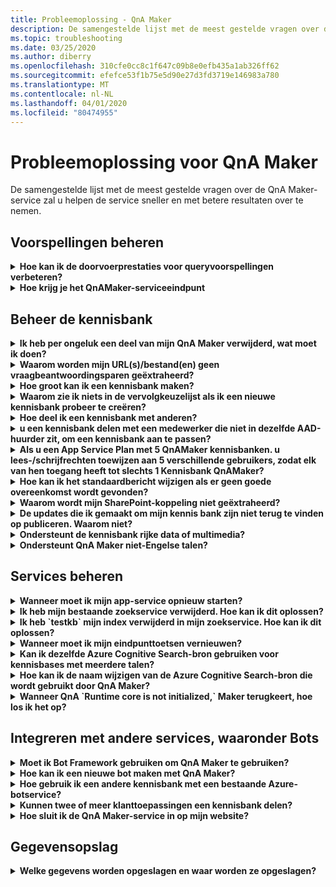 ```yaml
---
title: Probleemoplossing - QnA Maker
description: De samengestelde lijst met de meest gestelde vragen over de QnA Maker-service zal u helpen de service sneller en met betere resultaten over te nemen.
ms.topic: troubleshooting
ms.date: 03/25/2020
ms.author: diberry
ms.openlocfilehash: 310cfe0cc8c1f647c09b8e0efb435a1ab326ff62
ms.sourcegitcommit: efefce53f1b75e5d90e27d3fd3719e146983a780
ms.translationtype: MT
ms.contentlocale: nl-NL
ms.lasthandoff: 04/01/2020
ms.locfileid: "80474955"
---
```

# <a name="troubleshooting-for-qna-maker"></a>Probleemoplossing voor QnA Maker

De samengestelde lijst met de meest gestelde vragen over de QnA Maker-service zal u helpen de service sneller en met betere resultaten over te nemen.

<a name="how-to-get-the-qnamaker-service-hostname"></a>

## <a name="manage-predictions"></a>Voorspellingen beheren

<details>
<summary><b>Hoe kan ik de doorvoerprestaties voor queryvoorspellingen verbeteren?</b></summary>

**Antwoord:** Problemen met de doorvoerprestatie geven aan dat u moet opschalen voor zowel uw App-service als uw cognitieve zoekopdracht. Overweeg een replica toe te voegen aan uw cognitief zoeken om de prestaties te verbeteren.

Meer informatie over [prijsniveaus](Concepts/azure-resources.md).
</details>

<details>
<summary><b>Hoe krijg je het QnAMaker-serviceeindpunt</b></summary>

**Antwoord:** QnAMaker service eindpunt is handig voor het opsporen van doeleinden wanneer u contact opnemen met QnAMaker Support of UserVoice. Het eindpunt is een URL `https://your-resource-name.azurewebsites.net`in dit formulier: .

1. Ga naar uw QnAMaker-service (resourcegroep) in de [Azure-portal](https://portal.azure.com)

    ![QnAMaker Azure-brongroep in Azure-portal](./media/qnamaker-how-to-troubleshoot/qnamaker-azure-resourcegroup.png)

1. Selecteer de App-service die is gekoppeld aan de QnA Maker-bron. Meestal zijn de namen hetzelfde.

     ![QnAMaker-appservice selecteren](./media/qnamaker-how-to-troubleshoot/qnamaker-azure-appservice.png)

1. De URL van het eindpunt is beschikbaar in de sectie Overzicht

    ![QnAMaker-eindpunt](./media/qnamaker-how-to-troubleshoot/qnamaker-azure-gethostname.png)

</details>

## <a name="manage-the-knowledge-base"></a>Beheer de kennisbank

<details>
<summary><b>Ik heb per ongeluk een deel van mijn QnA Maker verwijderd, wat moet ik doen?</b></summary>

**Antwoord:** Verwijder geen van de Azure-services die zijn gemaakt samen met de QnA Maker-bron, zoals Zoeken of Web App. Deze zijn nodig voor QnA Maker om te werken, als u er een verwijdert, zal QnA Maker niet meer correct werken.

Alle verwijderingen zijn permanent, inclusief vraag- en antwoordparen, bestanden, URL's, aangepaste vragen en antwoorden, kennisbases of Azure-bronnen. Zorg ervoor dat u uw kennisbestand **exporteert** vanaf de pagina Instellingen voordat u een deel van uw kennisbank verwijderd.

</details>

<details>
<summary><b>Waarom worden mijn URL(s)/bestand(en) geen vraagbeantwoordingsparen geëxtraheerd?</b></summary>

**Antwoord:** Het is mogelijk dat QnA Maker sommige vraag-en-antwoord (QnA)-inhoud niet automatisch kan extraheren uit geldige FAQ-URL's. In dergelijke gevallen u de QnA-inhoud in een .txt-bestand plakken en zien of het gereedschap het kan innemen. Afwisselend u op redactionele wijze inhoud toevoegen aan uw kennisbank via de [QnA Maker-portal.](https://qnamaker.ai)

</details>

<details>
<summary><b>Hoe groot kan ik een kennisbank maken?</b></summary>

**Antwoord:** De grootte van de kennisbank is afhankelijk van de SKU van Azure-zoekopdrachten die u kiest bij het maken van de QnA Maker-service. Lees [hier](./Tutorials/choosing-capacity-qnamaker-deployment.md) meer informatie.

</details>

<details>
<summary><b>Waarom zie ik niets in de vervolgkeuzelijst als ik een nieuwe kennisbank probeer te creëren?</b></summary>

**Antwoord:** U hebt nog geen QnA Maker-services in Azure gemaakt. Lees [hier](./How-To/set-up-qnamaker-service-azure.md) hoe je dat doet.

</details>

<details>
<summary><b>Hoe deel ik een kennisbank met anderen?</b></summary>

**Antwoord**: Het delen van werken op het niveau van een QnA Maker-service, dat wil zeggen dat alle kennisbanken in de service worden gedeeld. Lees [hier](./How-To/collaborate-knowledge-base.md) hoe je samenwerken aan een kennisbank.

</details>

<details>
<summary><b>u een kennisbank delen met een medewerker die niet in dezelfde AAD-huurder zit, om een kennisbank aan te passen?</b></summary>

**Antwoord:** Delen is gebaseerd op Azure-role-based access control (RBAC). Als u _een_ resource in Azure delen met een andere gebruiker, u ook QnA Maker delen.

</details>

<details>
<summary><b>Als u een App Service Plan met 5 QnAMaker kennisbanken. u lees-/schrijfrechten toewijzen aan 5 verschillende gebruikers, zodat elk van hen toegang heeft tot slechts 1 Kennisbank QnAMaker?</b></summary>

**Antwoord**: U een volledige QnAMaker-service delen, niet individuele kennisbanken.

</details>

<details>
<summary><b>Hoe kan ik het standaardbericht wijzigen als er geen goede overeenkomst wordt gevonden?</b></summary>

**Antwoord:** Het standaardbericht maakt deel uit van de instellingen in uw App-service.
- Ga naar uw App-servicebron in de Azure-portal

![qnamaker appservice](./media/qnamaker-faq/qnamaker-resource-list-appservice.png)
- Klik op de optie **Instellingen**

![qnamaker appservice-instellingen](./media/qnamaker-faq/qnamaker-appservice-settings.png)
- De waarde van de **instelling Standaardantwoord** wijzigen
- Uw App-service opnieuw starten

![qnamaker appservice opnieuw opgestart](./media/qnamaker-faq/qnamaker-appservice-restart.png)


</details>

<details>
<summary><b>Waarom wordt mijn SharePoint-koppeling niet geëxtraheerd?</b></summary>

**Antwoord:** Zie [Gegevensbronlocaties](./Concepts/knowledge-base.md#data-source-locations) voor meer informatie.

</details>

<details>
<summary><b>De updates die ik gemaakt om mijn kennis bank zijn niet terug te vinden op publiceren. Waarom niet?</b></summary>

**Antwoord:** Elke bewerkingsbewerking, of het nu in een tabelupdate, test of instelling is, moet worden opgeslagen voordat deze kan worden gepubliceerd. Klik na elke bewerking **op Opslaan en trainen.**

</details>

<details>
<summary><b>Ondersteunt de kennisbank rijke data of multimedia?</b></summary>

**Antwoord**:

#### <a name="multimedia-auto-extraction-for-files-and-urls"></a>Multimedia-automatische extractie voor bestanden en URL's

* URLS - beperkte HTML-tot-Markdown conversiemogelijkheid.
* Bestanden - niet ondersteund

#### <a name="answer-text-in-markdown"></a>Tekst beantwoorden in afwaardering
Zodra QnA-sets zich in de kennisbasis bevinden, u de markeringstekst van een antwoord bewerken om koppelingen naar media op te nemen die beschikbaar zijn via openbare URL's.


</details>

<details>
<summary><b>Ondersteunt QnA Maker niet-Engelse talen?</b></summary>

**Antwoord**: Zie meer details over [ondersteunde talen](./Overview/languages-supported.md).

Als u inhoud uit meerdere talen hebt, moet u voor elke taal een aparte service maken.

</details>

## <a name="manage-service"></a>Services beheren

<details>
<summary><b>Wanneer moet ik mijn app-service opnieuw starten?</b></summary>

**Antwoord:** Vernieuw uw app-service wanneer het waarschuwingspictogram naast de versiewaarde voor de kennisbank in de tabel **Eindpunttoetsen** op de pagina **Gebruikersinstellingen** [staat.](https://www.qnamaker.ai/UserSettings)

</details>

<details>
<summary><b>Ik heb mijn bestaande zoekservice verwijderd. Hoe kan ik dit oplossen?</b></summary>

**Antwoord:** Als u een Azure Cognitive Search-index verwijdert, is de bewerking definitief en kan de index niet worden hersteld.

</details>

<details>
<summary><b>Ik heb `testkb` mijn index verwijderd in mijn zoekservice. Hoe kan ik dit oplossen?</b></summary>

**Antwoord:** Uw oude gegevens kunnen niet worden hersteld. Maak een nieuwe QnA Maker-bron en maak opnieuw uw kennisbank.

</details>

<details>
<summary><b>Wanneer moet ik mijn eindpunttoetsen vernieuwen?</b></summary>

**Antwoord:** Vernieuw uw eindpunttoetsen als u vermoedt dat ze zijn gecompromitteerd.

</details>

<details>
<summary><b>Kan ik dezelfde Azure Cognitive Search-bron gebruiken voor kennisbases met meerdere talen?</b></summary>

**Antwoord:** Om meerdere talen en meerdere kennisbanken te gebruiken, moet de gebruiker voor elke taal een QnA Maker-bron maken. Hierdoor wordt per taal een afzonderlijke Azure-zoekservice gemaakt. Het mengen van verschillende taalkennisbases in één Azure-zoekservice leidt tot een verminderde relevantie van resultaten.

</details>

<details>
<summary><b>Hoe kan ik de naam wijzigen van de Azure Cognitive Search-bron die wordt gebruikt door QnA Maker?</b></summary>

**Antwoord:** De naam van de Azure Cognitive Search-bron is de bronnaam QnA Maker met een aantal willekeurige letters die aan het einde zijn toegevoegd. Dit maakt het moeilijk om onderscheid te maken tussen meerdere zoekbronnen voor QnA Maker. Maak een aparte zoekservice (noem deze zoals u dat wilt) en verbind deze met uw QnA-service. De stappen zijn vergelijkbaar met de stappen die u moet uitvoeren om [een Azure-zoekopdracht](How-To/set-up-qnamaker-service-azure.md#upgrade-the-azure-cognitive-search-service)te upgraden.

</details>

<details>
<summary><b>Wanneer QnA `Runtime core is not initialized,` Maker terugkeert, hoe los ik het op?</b></summary>

**Antwoord:** De schijfruimte voor uw app-service is mogelijk vol. Stappen om uw schijfruimte op te lossen:

1. Selecteer in de [Azure-portal](https://portal.azure.com)de app-service van Uw QnA Maker en stop de service.
1. Terwijl u nog steeds op de App-service zit, selecteert u **Ontwikkelhulpprogramma's,** vervolgens **Geavanceerde hulpprogramma's**en **vervolgens Gaan**. Hiermee wordt een nieuw browservenster geopend.
1. Selecteer **Foutopsporingsconsole**en vervolgens **CMD** om een opdrachtregelgereedschap te openen.
1. Navigeer naar de _site/wwwroot/Data/QnAMaker/directory._
1. Verwijder alle mappen waarvan de `rd`naam begint met .

    Verwijder het volgende **niet:**

    * KbIdToRankerMappings.txt-bestand
    * Bestand EndpointSettings.json
    * Map Eindpuntsleutels

1. Start de app-service.
1. Krijg toegang tot je kennisbank om te controleren of het nu werkt.

</details>

## <a name="integrate-with-other-services-including-bots"></a>Integreren met andere services, waaronder Bots

<details>
<summary><b>Moet ik Bot Framework gebruiken om QnA Maker te gebruiken?</b></summary>

**Antwoord**: Nee, u hoeft het [Bot Framework](https://github.com/Microsoft/botbuilder-dotnet) niet te gebruiken met QnA Maker. QnA Maker wordt echter aangeboden als een van de verschillende sjablonen in [Azure Bot Service.](https://docs.microsoft.com/azure/bot-service/?view=azure-bot-service-4.0) Bot Service maakt snelle intelligente botontwikkeling mogelijk via Microsoft Bot Framework en wordt uitgevoerd in een serverloze omgeving.

</details>

<details>
<summary><b>Hoe kan ik een nieuwe bot maken met QnA Maker?</b></summary>

**Antwoord:** Volg de instructies in [deze](./Quickstarts/create-publish-knowledge-base.md) documentatie om uw Bot te maken met Azure Bot Service.

</details>

<details>
<summary><b>Hoe gebruik ik een andere kennisbank met een bestaande Azure-botservice?</b></summary>

**Antwoord**: Je moet de volgende informatie over je kennisbank hebben:

* Kennisbank-ID.
* De gepubliceerde subdomeinnaamnaam van Knowledge Base, `host`die na publicatie op de pagina **Instellingen** wordt gevonden.
* De gepubliceerde eindpuntsleutel van Knowledge Base - gevonden op de pagina **Instellingen** nadat u hebt gepubliceerd.

Ga met deze informatie naar de app-service van uw bot in de Azure-portal. Wijzig deze waarden onder **Instellingen ->->->-toepassingsinstellingen.**

De eindpuntsleutel van de kennisbank `QnAAuthkey` is gelabeld in de ABS-service.

</details>

<details>
<summary><b>Kunnen twee of meer klanttoepassingen een kennisbank delen?</b></summary>

**Antwoord**: Ja, de kennisbank kan worden opgevraagd bij een willekeurig aantal klanten. Als het antwoord van de kennisbank traag of een time-out lijkt te zijn, u overwegen de servicelaag voor de app-service die is gekoppeld aan de kennisbank te upgraden.

</details>

<details>
<summary><b>Hoe sluit ik de QnA Maker-service in op mijn website?</b></summary>

**Antwoord:** Volg deze stappen om de QnA Maker-service in te sluiten als een webchatbesturingselement op uw website:

1. Maak uw FAQ-bot door de instructies [hier te volgen.](./Quickstarts/create-publish-knowledge-base.md)
2. De webchat inschakelen door de [stappen hier te volgen](https://docs.microsoft.com/azure/bot-service/bot-service-channel-connect-webchat)

</details>

## <a name="data-storage"></a>Gegevensopslag

<details>
<summary><b>Welke gegevens worden opgeslagen en waar worden ze opgeslagen?</b></summary>

**Antwoord**:

Wanneer u uw QnA Maker-service maakt, hebt u een Azure-regio geselecteerd. Uw kennisbanken en logbestanden worden opgeslagen in deze regio.

</details>